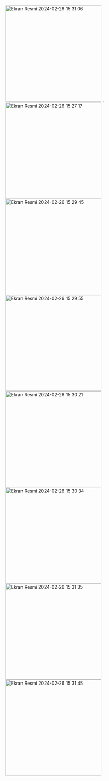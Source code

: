 <spacer>
<img width="300" alt="Ekran Resmi 2024-02-26 15 31 06" src="https://github.com/aydinnkaya/MovieTicketBookingApp/assets/128883262/edfe3ba2-3be9-4e26-9daa-0ff8ed7e2454"> ,<img width="300" alt="Ekran Resmi 2024-02-26 15 27 17" src="https://github.com/aydinnkaya/MovieTicketBookingApp/assets/128883262/96bfe5ca-e276-464a-bd82-cbbc265251f2">

<spacer>
<img width="300" alt="Ekran Resmi 2024-02-26 15 29 45" src="https://github.com/aydinnkaya/MovieTicketBookingApp/assets/128883262/a4e52942-1504-4989-be93-edc9287dee0f">
<spacer>
<img width="300" alt="Ekran Resmi 2024-02-26 15 29 55" src="https://github.com/aydinnkaya/MovieTicketBookingApp/assets/128883262/cfa01cc6-6381-4ee5-939f-07294c8cb90d">
<img width="300" alt="Ekran Resmi 2024-02-26 15 30 21" src="https://github.com/aydinnkaya/MovieTicketBookingApp/assets/128883262/99f31bc0-95a8-466a-b709-86ede5855b70">
<img width="300" alt="Ekran Resmi 2024-02-26 15 30 34" src="https://github.com/aydinnkaya/MovieTicketBookingApp/assets/128883262/8fe991eb-1301-4ca7-bacf-4b0ecf9afe4a">
<img width="300" alt="Ekran Resmi 2024-02-26 15 31 35" src="https://github.com/aydinnkaya/MovieTicketBookingApp/assets/128883262/2475a2b0-95db-4af5-9df6-4cc76b9e932c">
<img width="300" alt="Ekran Resmi 2024-02-26 15 31 45" src="https://github.com/aydinnkaya/MovieTicketBookingApp/assets/128883262/ac627fae-de94-4c24-bd92-3314b2d37616">



